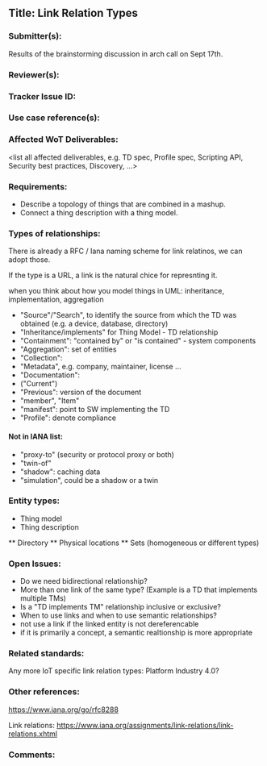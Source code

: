 ## Title: Link Relation Types

### Submitter(s): 

Results of the brainstorming discussion in arch call on Sept 17th.

### Reviewer(s):

<reviewers>

### Tracker Issue ID:

<please leave blank>

### Use case reference(s):

<link to corresponding use case https://github.com/w3c/wot-architecture/blob/master/USE-CASES/xyz.md >

### Affected WoT Deliverables:

<list all affected deliverables, e.g. TD spec, Profile spec, Scripting API, Security best practices, Discovery, ...>

### Requirements:

- Describe a topology of things that are combined in a mashup.
- Connect a thing description with a thing model.

### Types of relationships:

There is already a RFC / Iana naming scheme for link relatinos, we can adopt those.

If the type is a URL, a link is the natural chice for represnting it.

when you think about how you model things in UML: inheritance, implementation, aggregation

- "Source"/"Search", to identify the source from which the TD was obtained (e.g. a device, database, directory)
- "Inheritance/implements" for Thing Model - TD relationship
- "Containment": "contained by" or "is contained" - system components
- "Aggregation": set of entities
- "Collection": 
- "Metadata", e.g. company, maintainer, license ...
- "Documentation": 
- ("Current")
- "Previous": version of the document
- "member", "Item"
- "manifest": point to SW implementing the TD
- "Profile": denote compliance

#### Not in IANA list:
- "proxy-to" (security or protocol proxy or both)
- "twin-of"
- "shadow": caching data
- "simulation", could be a shadow or a twin

### Entity types:
* Thing model
* Thing description

** Directory
** Physical locations
** Sets (homogeneous or different types)


### Open Issues:

* Do we need bidirectional relationship?
* More than one link of the same type? (Example is a TD that implements multiple TMs)
* Is a "TD implements TM" relationship inclusive or exclusive?
* When to use links and when to use semantic relationships?
* not use a link if the linked entity is not dereferencable
* if it is primarily a concept, a semantic realtionship is more appropriate

### Related standards:

<list related standards>
Any more IoT specific link relation types: Platform Industry 4.0?

### Other references:

https://www.iana.org/go/rfc8288
  
Link relations:
https://www.iana.org/assignments/link-relations/link-relations.xhtml
  

### Comments:

<additional comments>
